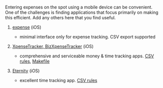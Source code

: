 Entering expenses on the spot using a mobile device can be convenient. One of the challenges is finding applications that focus primarily on making this efficient. Add any others here that you find useful.

1. [expense](http://ela.build/expense) (iOS)
   * minimal interface only for expense tracking. CSV export supported

0. [XpenseTracker, BizXpenseTracker](http://www.silverwaresoftware.com/XpenseTracker.html) (iOS)
   * comprehensive and serviceable money & time tracking apps.
[CSV rules](https://github.com/simonmichael/hledger/blob/master/examples/csv/xpensetracker.csv.rules),
[Makefile](https://gist.github.com/simonmichael/06eed26bcc85c76d1604373418bc6c58)

0. [Eternity](http://www.komorian.com/eternity.html) (iOS)
   * excellent time tracking app.
[CSV rules](https://github.com/simonmichael/hledger/blob/master/examples/csv/eternity.csv.rules)